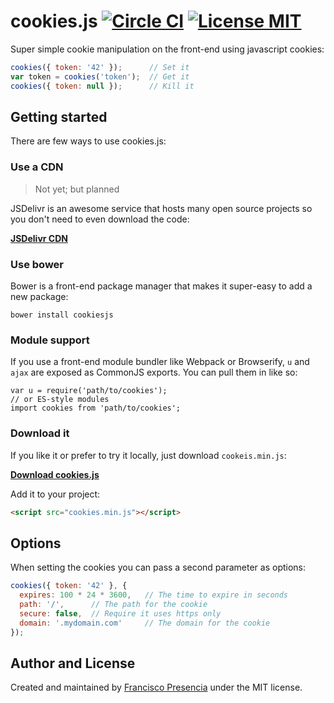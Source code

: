 # cookies.js [![Circle CI](https://circleci.com/gh/franciscop/cookies.js/tree/master.svg?style=shield)](https://circleci.com/gh/franciscop/cookies.js/tree/master) [![License MIT](https://img.shields.io/badge/license-MIT-blue.svg)](https://github.com/umbrellajs/umbrella/blob/master/LICENSE)

Super simple cookie manipulation on the front-end using javascript cookies:

```js
cookies({ token: '42' });      // Set it
var token = cookies('token');  // Get it
cookies({ token: null });      // Kill it
```



## Getting started

There are few ways to use cookies.js:


### Use a CDN

> Not yet; but planned

JSDelivr is an awesome service that hosts many open source projects so you don't need to even download the code:

[**JSDelivr CDN**](http://www.jsdelivr.com/projects/cookies)



### Use bower

Bower is a front-end package manager that makes it super-easy to add a new package:

```
bower install cookiesjs
```

### Module support

If you use a front-end module bundler like Webpack or Browserify, `u` and `ajax` are exposed as CommonJS exports. You can pull them in like so:

```
var u = require('path/to/cookies');
// or ES-style modules
import cookies from 'path/to/cookies';
```

### Download it

If you like it or prefer to try it locally, just download `cookeis.min.js`:

[**Download cookies.js**](https://raw.githubusercontent.com/franciscop/cookies.js/master/cookies.min.js)

Add it to your project:

```html
<script src="cookies.min.js"></script>
```


## Options

When setting the cookies you can pass a second parameter as options:

```js
cookies({ token: '42' }, {
  expires: 100 * 24 * 3600,   // The time to expire in seconds
  path: '/',      // The path for the cookie
  secure: false,  // Require it uses https only
  domain: '.mydomain.com'     // The domain for the cookie
});
```


## Author and License

Created and maintained by [Francisco Presencia](https://github.com/franciscop) under the MIT license.
